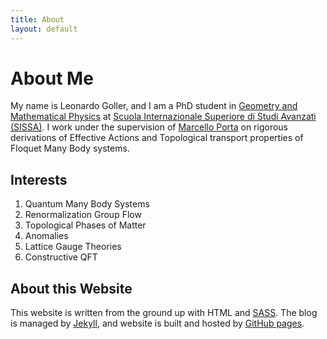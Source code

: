 ```yaml
---
title: About
layout: default
---
```


# About Me

My name is Leonardo Goller, and I am a PhD student in
[Geometry and Mathematical Physics](https://www.math.sissa.it/content/geometry-and-mathematical-physics-0)
at [Scuola Internazionale Superiore di Studi Avanzati
(SISSA)](https://www.sissa.it/). I work under the supervision of [Marcello Porta](https://sites.google.com/view/marcelloporta/home) on rigorous derivations of Effective Actions and Topological transport properties of Floquet Many Body systems.

## Interests

1. Quantum Many Body Systems
2. Renormalization Group Flow
3. Topological Phases of Matter
4. Anomalies
5. Lattice Gauge Theories
6. Constructive QFT


## About this Website

This website is written from the ground up with HTML and
[SASS](https://sass-lang.com/). The blog is
managed by [Jekyll](https://jekyllrb.com/), and website is built and hosted by
[GitHub pages](https://pages.github.com/).


